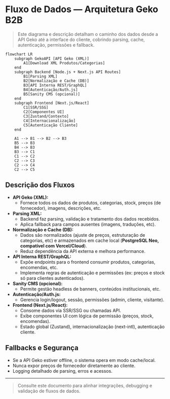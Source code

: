 # Fluxo de Dados — Arquitetura Geko B2B

> Este diagrama e descrição detalham o caminho dos dados desde a API Geko até a interface do cliente, cobrindo parsing, cache, autenticação, permissões e fallback.

```mermaid
flowchart LR
    subgraph GekoAPI [API Geko (XML)]
        A1[Download XML Produtos/Categorias]
    end
    subgraph Backend [Node.js + Next.js API Routes]
        B1[Parsing XML]
        B2[Normalização e Cache (DB)]
        B3[API Interna REST/GraphQL]
        B4[Autenticação/Auth.js]
        B5[Sanity CMS (opcional)]
    end
    subgraph Frontend [Next.js/React]
        C1[SSR/SSG]
        C2[Componentes UI]
        C3[Zustand/Contexto]
        C4[Internacionalização]
        C5[Autenticação Cliente]
    end

    A1 --> B1 --> B2 --> B3
    B5 --> B3
    B4 --> B3
    B3 --> C1
    C1 --> C2
    C2 --> C3
    C2 --> C4
    C2 --> C5
```

## Descrição dos Fluxos

- **API Geko (XML):**
  - Fornece todos os dados de produtos, categorias, stock, preços (de fornecedor), imagens, descrições, etc.
- **Parsing XML:**
  - Backend faz parsing, validação e tratamento dos dados recebidos.
  - Aplica fallback para campos ausentes (imagens, traduções, etc).
- **Normalização e Cache (DB):**
  - Dados são normalizados (ajuste de preços, estruturação de categorias, etc) e armazenados em cache local (**PostgreSQL Neo, compatível com Vercel/Cloud**).
  - Reduz dependência da API externa e melhora performance.
- **API Interna REST/GraphQL:**
  - Expõe endpoints para o frontend consumir produtos, categorias, encomendas, etc.
  - Implementa regras de autenticação e permissões (ex: preços e stock só para clientes autenticados).
- **Sanity CMS (opcional):**
  - Permite gestão headless de banners, conteúdos institucionais, etc.
- **Autenticação/Auth.js:**
  - Gerencia login/logout, sessão, permissões (admin, cliente, visitante).
- **Frontend (Next.js/React):**
  - Consome dados via SSR/SSG ou chamadas API.
  - Exibe componentes UI com lógica de permissão (preços, stock, encomendas).
  - Estado global (Zustand), internacionalização (next-intl), autenticação cliente.

## Fallbacks e Segurança
- Se a API Geko estiver offline, o sistema opera em modo cache/local.
- Nunca expor preços de fornecedor diretamente ao cliente.
- Logging detalhado de parsing, erros e acessos.

---

> Consulte este documento para alinhar integrações, debugging e validação de fluxos de dados.
